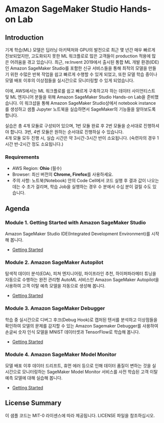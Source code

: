 # Amazon SageMaker Studio Hands-on Lab

## Introduction
기계 학습(ML) 모델은 딥러닝 아키텍처와 GPU의 발전으로 최근 몇 년간 매우 빠르게 진보되었지만, 고도화되지 못한 ML 워크플로로 많은 고객들이 production 적용에 많은 어려움을 겪고 있습니다. 최근, re:Invent 2019에서 출시된 통합 ML 개발 환경(IDE)인 Amazon SageMaker Studio를 포함한 신규 서비스들을 통해 최적의 모델을 만들기 위한 수많은 반복 작업을 쉽고 빠르게 수행할 수 있게 되었고, 또한 모델 학습 중이나 모델 배포 이후의 이상점들을 실시간으로 모니터링할 수 있게 되었습니다.

이에, AWS에서는 ML 워크플로를 쉽고 빠르게 구축하고자 하는 데이터 사이언티스트 및 ML 엔지니어 분들을 위해 Amazon SageMaker Studio Hands-on Lab을 준비했습니다. 이 워크샵을 통해 Amazon SageMaker Studio상에서 notebook instance를 생성하고 샘플 Jupyter 노트북을 실습하면서 SageMaker의 기능들을 알아보도록 합니다. 

실습은 총 4개 모듈로 구성되어 있으며, 1번 모듈 완료 후 2번 모듈을 순서대로 진행하셔야 합니다. 3번, 4번 모듈은 원하는 순서대로 진행하실 수 있습니다.<br>
4개 모듈 모두 진행 시, 실습 시간은 약 3시간-3시간 반이 소요됩니다. (숙련자의 경우 1시간 반-2시간 정도 소요됩니다.)

### Requirements 
- AWS Region: **Ohio** (필수)
- Browser: 최신 버전의 **Chrome, Firefox**를 사용하세요.
- 주의 사항: 노트북(Notebook) 안의 Code Cell에서 코드 실행 후 결과 값이 나오는 데는 수 초가 걸리며, 학습 Job을 실행하는 경우 수 분에서 수십 분이 걸릴 수도 있습니다. 

## Agenda

### Module 1. Getting Started with Amazon SageMaker Studio
Amazon SageMaker Studio IDE(Integrated Development Environment)를 시작해 봅니다.
- [Getting Started](studio/lab1.md)

### Module 2. Amazon SageMaker Autopilot
탐색적 데이터 분석(EDA), 피쳐 엔지니어링, 파이프라인 추천, 하이퍼파라메터 튜닝을 자동으로 수행하는 완전 관리형 AutoML 서비스인 Amazon SageMaker Autopilot을 사용하여 고객 이탈 예측 모델을 자동으로 생성해 봅니다.
- [Getting Started](autopilot/lab2.md)

### Module 3. Amazon SageMaker Debugger
학습 중 실시간으로 디버그 후크(Debug Hook)로 캡처된 텐서를 분석하고 이상점들을 확인하여 모델의 문제를 감지할 수 있는 Amazon Sagemaker Debugger를 사용하여 손글씨 숫자 인식 모델을 MNIST 데이터셋과 TensorFlow로 학습해 봅니다.
- [Getting Started](debugger/lab3.md)

### Module 4. Amazon SageMaker Model Monitor
모델 배포 이후 데이터 드리프트, 휴먼 에러 등으로 인해 데이터 품질이 변하는 것을 실시간으로 모니터링하는 SageMaker Model Monitor 서비스를 사전 학습된 고객 이탈 예측 모델에 대해 실습해 봅니다.
- [Getting Started](model-monitor/lab4.md)

## License Summary
이 샘플 코드는 MIT-0 라이센스에 따라 제공됩니다. LICENSE 파일을 참조하십시오.